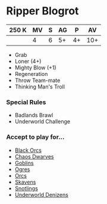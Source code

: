 # Ripper Blogrot
| 250 K  | MV | S | AG | P | AV |
| --- | --- | --- | --- | --- | --- |
| | 4 | 6 | 5+ | 4+ | 10+ |

* Grab
* Loner (4+)
* Mighty Blow (+1)
* Regeneration
* Throw Team-mate
* Thinking Man's Troll

### Special Rules
* Badlands Brawl
* Underworld Challenge

### Accept to play for...
* [Black Orcs](../teams/Black_Orcs.md)
* [Chaos Dwarves](../teams/Chaos_Dwarves.md)
* [Goblins](../teams/Goblins.md)
* [Ogres](../teams/Ogres.md)
* [Orcs](../teams/Orcs.md)
* [Skavens](../teams/Skavens.md)
* [Snotlings](../teams/Snotlings.md)
* [Underworld Denizens](../teams/Underworld_Denizens.md)
